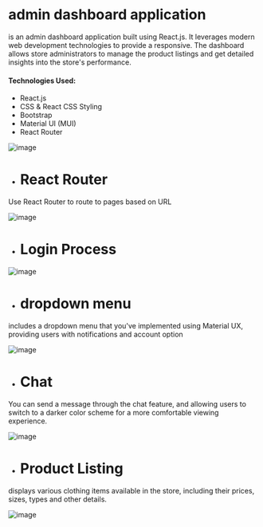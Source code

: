 # admin dashboard application

is an admin dashboard application built using React.js. It leverages modern web development technologies to provide a responsive.  The dashboard allows store administrators to manage the product listings and get detailed insights into the store's performance.


#### Technologies Used:
  - React.js
  - CSS & React CSS Styling
  - Bootstrap
  - Material UI (MUI)
  - React Router

![image](https://github.com/user-attachments/assets/48b6c5a0-be12-4768-8d89-2c2757ef628e)

* # React Router 
Use React Router to route to pages based on URL

![image](https://github.com/user-attachments/assets/11cc16ea-7aea-4144-90d9-e84c8bfbec38)


* # Login Process

![image](https://github.com/user-attachments/assets/5aaf38dd-750d-4412-ba24-98187dedbe57)

* # dropdown menu
includes a dropdown menu that you've implemented using Material UX, providing users with notifications and account option

![image](https://github.com/user-attachments/assets/8a22af06-d21b-4028-9af7-dd6cbf4e595a)


* # Chat 
You can send a message through the chat feature, and allowing users to switch to a darker color scheme for a more comfortable viewing experience.

![image](https://github.com/user-attachments/assets/c4748c13-1327-4cae-8634-d739dd3d7713)


* # Product Listing

displays various clothing items available in the store, including their prices, sizes, types and other details.

![image](https://github.com/user-attachments/assets/ff349078-86a4-420c-a35f-7e1e44a6e126)
